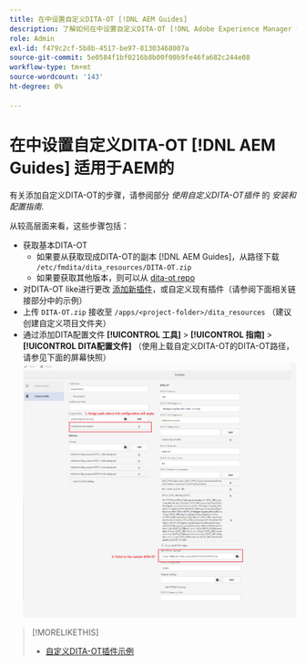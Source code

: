 ```yaml
---
title: 在中设置自定义DITA-OT [!DNL AEM Guides]
description: 了解如何在中设置自定义DITA-OT [!DNL Adobe Experience Manager Guides]
role: Admin
exl-id: f479c2cf-5b8b-4517-be97-81303468007a
source-git-commit: 5e0584f1bf0216b8b00f00b9fe46fa682c244e08
workflow-type: tm+mt
source-wordcount: '143'
ht-degree: 0%

---
```


# 在中设置自定义DITA-OT [!DNL AEM Guides] 适用于AEM的

有关添加自定义DITA-OT的步骤，请参阅部分 _使用自定义DITA-OT插件_ 的 _安装和配置指南_.

从较高层面来看，这些步骤包括：

+ 获取基本DITA-OT
   + 如果要从获取现成DITA-OT的副本 [!DNL AEM Guides]，从路径下载 `/etc/fmdita/dita_resources/DITA-OT.zip`
   + 如果要获取其他版本，则可以从 [dita-ot repo](https://www.dita-ot.org/download)
+ 对DITA-OT like进行更改 [添加新插件](https://www.dita-ot.org/dev/topics/plugins-installing.html)，或自定义现有插件（请参阅下面相关链接部分中的示例）
+ 上传 `DITA-OT.zip` 接收至 `/apps/<project-folder>/dita_resources` （建议创建自定义项目文件夹）
+ 通过添加DITA配置文件 **[!UICONTROL 工具]** > **[!UICONTROL 指南]** > **[!UICONTROL DITA配置文件]** （使用上载自定义DITA-OT的DITA-OT路径，请参见下面的屏幕快照）
  ![DITA配置文件](assets/dita-profile.png)

>[!MORELIKETHIS]
>
>+ [自定义DITA-OT插件示例](https://www.dita-ot.org/dev/topics/pdf-customization.html)

